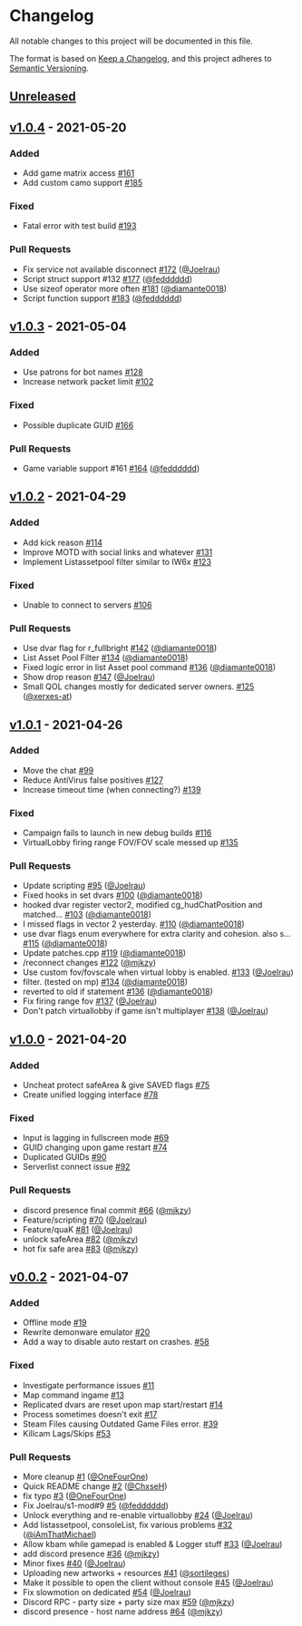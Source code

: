 # Changelog

All notable changes to this project will be documented in this file.

The format is based on [Keep a Changelog](https://keepachangelog.com/en/1.0.0/),
and this project adheres to [Semantic Versioning](https://semver.org/spec/v2.0.0.html).

## [Unreleased]

## [v1.0.4] - 2021-05-20

### Added

-   Add game matrix access [#161](https://github.com/XLabsProject/s1x-client/issues/161)
-   Add custom camo support [#185](https://github.com/XLabsProject/s1x-client/issues/185)

### Fixed

-   Fatal error with test build [#193](https://github.com/XLabsProject/s1x-client/issues/193)

### Pull Requests

-   Fix service not available disconnect [#172](https://github.com/XLabsProject/s1x-client/pull/172) ([@Joelrau](https://github.com/Joelrau))
-   Script struct support #132 [#177](https://github.com/XLabsProject/s1x-client/pull/177) ([@fedddddd](https://github.com/fedddddd))
-   Use sizeof operator more often [#181](https://github.com/XLabsProject/s1x-client/pull/181) ([@diamante0018](https://github.com/diamante0018))
-   Script function support [#183](https://github.com/XLabsProject/s1x-client/pull/183) ([@fedddddd](https://github.com/fedddddd))

## [v1.0.3] - 2021-05-04

### Added

-   Use patrons for bot names [#128](https://github.com/XLabsProject/s1x-client/issues/128)
-   Increase network packet limit [#102](https://github.com/XLabsProject/s1x-client/issues/102)

### Fixed

-   Possible duplicate GUID [#166](https://github.com/XLabsProject/s1x-client/issues/166)

### Pull Requests

-   Game variable support #161 [#164](https://github.com/XLabsProject/s1x-client/pull/164) ([@fedddddd](https://github.com/fedddddd))

## [v1.0.2] - 2021-04-29

### Added

-   Add kick reason [#114](https://github.com/XLabsProject/s1x-client/issues/114)
-   Improve MOTD with social links and whatever [#131](https://github.com/XLabsProject/s1x-client/issues/131)
-   Implement Listassetpool filter similar to IW6x [#123](https://github.com/XLabsProject/s1x-client/issues/123)

### Fixed

-   Unable to connect to servers [#106](https://github.com/XLabsProject/s1x-client/issues/106)

### Pull Requests

-   Use dvar flag for r_fullbright [#142](https://github.com/XLabsProject/s1x-client/pull/142) ([@diamante0018](https://github.com/diamante0018))
-   List Asset Pool Filter [#134](https://github.com/XLabsProject/s1x-client/pull/134) ([@diamante0018](https://github.com/diamante0018))
-   Fixed logic error in list Asset pool command [#136](https://github.com/XLabsProject/s1x-client/pull/136) ([@diamante0018](https://github.com/diamante0018))
-   Show drop reason [#147](https://github.com/XLabsProject/s1x-client/pull/147) ([@Joelrau](https://github.com/Joelrau))
-   Small QOL changes mostly for dedicated server owners. [#125](https://github.com/XLabsProject/s1x-client/pull/125) ([@xerxes-at](https://github.com/xerxes-at))

## [v1.0.1] - 2021-04-26

### Added

-   Move the chat [#99](https://github.com/XLabsProject/s1x-client/issues/99)
-   Reduce AntiVirus false positives [#127](https://github.com/XLabsProject/s1x-client/issues/127)
-   Increase timeout time (when connecting?) [#139](https://github.com/XLabsProject/s1x-client/issues/139)

### Fixed

-   Campaign fails to launch in new debug builds [#116](https://github.com/XLabsProject/s1x-client/issues/116)
-   VirtualLobby firing range FOV/FOV scale messed up [#135](https://github.com/XLabsProject/s1x-client/issues/135)

### Pull Requests

-   Update scripting [#95](https://github.com/XLabsProject/s1x-client/pull/95) ([@Joelrau](https://github.com/Joelrau))
-   Fixed hooks in set dvars [#100](https://github.com/XLabsProject/s1x-client/pull/100) ([@diamante0018](https://github.com/diamante0018))
-   hooked dvar register vector2, modified cg_hudChatPosition and matched... [#103](https://github.com/XLabsProject/s1x-client/pull/103) ([@diamante0018](https://github.com/diamante0018))
-   I missed flags in vector 2 yesterday. [#110](https://github.com/XLabsProject/s1x-client/pull/110) ([@diamante0018](https://github.com/diamante0018))
-   use dvar flags enum everywhere for extra clarity and cohesion. also s... [#115](https://github.com/XLabsProject/s1x-client/pull/115) ([@diamante0018](https://github.com/diamante0018))
-   Update patches.cpp [#119](https://github.com/XLabsProject/s1x-client/pull/119) ([@diamante0018](https://github.com/diamante0018))
-   /reconnect changes [#122](https://github.com/XLabsProject/s1x-client/pull/122) ([@mjkzy](https://github.com/mjkzy))
-   Use custom fov/fovscale when virtual lobby is enabled. [#133](https://github.com/XLabsProject/s1x-client/pull/133) ([@Joelrau](https://github.com/Joelrau))
-   filter. (tested on mp) [#134](https://github.com/XLabsProject/s1x-client/pull/134) ([@diamante0018](https://github.com/diamante0018))
-   reverted to old if statement [#136](https://github.com/XLabsProject/s1x-client/pull/136) ([@diamante0018](https://github.com/diamante0018))
-   Fix firing range fov [#137](https://github.com/XLabsProject/s1x-client/pull/137) ([@Joelrau](https://github.com/Joelrau))
-   Don't patch virtuallobby if game isn't multiplayer [#138](https://github.com/XLabsProject/s1x-client/pull/138) ([@Joelrau](https://github.com/Joelrau))

## [v1.0.0] - 2021-04-20

### Added

-   Uncheat protect safeArea & give SAVED flags [#75](https://github.com/XLabsProject/s1x-client/issues/75)
-   Create unified logging interface [#78](https://github.com/XLabsProject/s1x-client/issues/78)

### Fixed

-   Input is lagging in fullscreen mode [#69](https://github.com/XLabsProject/s1x-client/issues/69)
-   GUID changing upon game restart [#74](https://github.com/XLabsProject/s1x-client/issues/74)
-   Duplicated GUIDs [#90](https://github.com/XLabsProject/s1x-client/issues/90)
-   Serverlist connect issue [#92](https://github.com/XLabsProject/s1x-client/issues/92)

### Pull Requests

-   discord presence final commit [#66](https://github.com/XLabsProject/s1x-client/pull/66) ([@mjkzy](https://github.com/mjkzy))
-   Feature/scripting [#70](https://github.com/XLabsProject/s1x-client/pull/70) ([@Joelrau](https://github.com/Joelrau))
-   Feature/quaK [#81](https://github.com/XLabsProject/s1x-client/pull/81) ([@Joelrau](https://github.com/Joelrau))
-   unlock safeArea [#82](https://github.com/XLabsProject/s1x-client/pull/82) ([@mjkzy](https://github.com/mjkzy))
-   hot fix safe area [#83](https://github.com/XLabsProject/s1x-client/pull/83) ([@mjkzy](https://github.com/mjkzy))

## [v0.0.2] - 2021-04-07

### Added

-   Offline mode [#19](https://github.com/XLabsProject/s1x-client/issues/19)
-   Rewrite demonware emulator [#20](https://github.com/XLabsProject/s1x-client/issues/20)
-   Add a way to disable auto restart on crashes. [#58](https://github.com/XLabsProject/s1x-client/issues/58)

### Fixed

-   Investigate performance issues [#11](https://github.com/XLabsProject/s1x-client/issues/11)
-   Map command ingame [#13](https://github.com/XLabsProject/s1x-client/issues/13)
-   Replicated dvars are reset upon map start/restart [#14](https://github.com/XLabsProject/s1x-client/issues/14)
-   Process sometimes doesn't exit [#17](https://github.com/XLabsProject/s1x-client/issues/17)
-   Steam Files causing Outdated Game Files error. [#39](https://github.com/XLabsProject/s1x-client/issues/39)
-   Killcam Lags/Skips [#53](https://github.com/XLabsProject/s1x-client/issues/53)

### Pull Requests

-   More cleanup [#1](https://github.com/XLabsProject/s1x-client/pull/1) ([@OneFourOne](https://github.com/OneFourOne))
-   Quick README change [#2](https://github.com/XLabsProject/s1x-client/pull/2) ([@ChxseH](https://github.com/ChxseH))
-   fix typo [#3](https://github.com/XLabsProject/s1x-client/pull/3) ([@OneFourOne](https://github.com/OneFourOne))
-   Fix Joelrau/s1-mod#9 [#5](https://github.com/XLabsProject/s1x-client/pull/5) ([@fedddddd](https://github.com/fedddddd))
-   Unlock everything and re-enable virtuallobby [#24](https://github.com/XLabsProject/s1x-client/pull/24) ([@Joelrau](https://github.com/Joelrau))
-   Add listassetpool, consoleList, fix various problems [#32](https://github.com/XLabsProject/s1x-client/pull/32) ([@iAmThatMichael](https://github.com/iAmThatMichael))
-   Allow kbam while gamepad is enabled & Logger stuff [#33](https://github.com/XLabsProject/s1x-client/pull/33) ([@Joelrau](https://github.com/Joelrau))
-   add discord presence [#36](https://github.com/XLabsProject/s1x-client/pull/36) ([@mjkzy](https://github.com/mjkzy))
-   Minor fixes [#40](https://github.com/XLabsProject/s1x-client/pull/40) ([@Joelrau](https://github.com/Joelrau))
-   Uploading new artworks + resources [#41](https://github.com/XLabsProject/s1x-client/pull/41) ([@sortileges](https://github.com/sortileges))
-   Make it possible to open the client without console [#45](https://github.com/XLabsProject/s1x-client/pull/45) ([@Joelrau](https://github.com/Joelrau))
-   Fix slowmotion on dedicated [#54](https://github.com/XLabsProject/s1x-client/pull/54) ([@Joelrau](https://github.com/Joelrau))
-   Discord RPC - party size + party size max [#59](https://github.com/XLabsProject/s1x-client/pull/59) ([@mjkzy](https://github.com/mjkzy))
-   discord presence - host name address [#64](https://github.com/XLabsProject/s1x-client/pull/64) ([@mjkzy](https://github.com/mjkzy))

[Unreleased]: https://github.com/XLabsProject/s1x-client/compare/v1.0.4...HEAD

[v1.0.4]: https://github.com/XLabsProject/s1x-client/compare/v1.0.3...v1.0.4

[v1.0.3]: https://github.com/XLabsProject/s1x-client/compare/v1.0.2...v1.0.3

[v1.0.2]: https://github.com/XLabsProject/s1x-client/compare/v1.0.1...v1.0.2

[v1.0.1]: https://github.com/XLabsProject/s1x-client/compare/v1.0.0...v1.0.1

[v1.0.0]: https://github.com/XLabsProject/s1x-client/compare/v0.0.2...v1.0.0

[v0.0.2]: https://github.com/XLabsProject/s1x-client/compare/75b6d04895a2da346ca9eba5352b300f4926b6c5...v0.0.2
